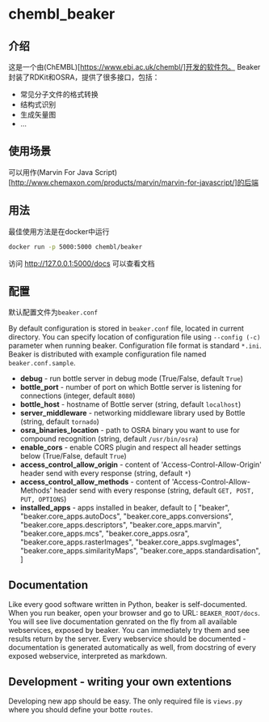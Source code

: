 # chembl_beaker

## 介绍
这是一个由(ChEMBL)[https://www.ebi.ac.uk/chembl/]开发的软件包。
Beaker封装了RDKit和OSRA，提供了很多接口，包括：
 + 常见分子文件的格式转换
 + 结构式识别
 + 生成矢量图
 + ...


## 使用场景
可以用作(Marvin For Java Script)[http://www.chemaxon.com/products/marvin/marvin-for-javascript/]的后端


## 用法
最佳使用方法是在docker中运行
```bash
docker run -p 5000:5000 chembl/beaker
```

访问 http://127.0.0.1:5000/docs 可以查看文档

## 配置
默认配置文件为`beaker.conf`

By default configuration is stored in ``beaker.conf`` file, located in current directory. You can specify location of
configuration file using ``--config (-c)`` parameter when running beaker. Configuration file format is standard ``*.ini``.
Beaker is distributed with example configuration file named ``beaker.conf.sample``.

 * **debug** - run bottle server in debug mode (True/False, default ``True``)
 * **bottle_port** - number of port on which Bottle server is listening for connections (integer, default ``8080``)
 * **bottle_host** - hostname of Bottle server (string, default ``localhost``)
 * **server_middleware** - networking middleware library used by Bottle (string, default ``tornado``)
 * **osra_binaries_location** - path to OSRA binary you want to use for compound recognition (string, default ``/usr/bin/osra``)
 * **enable_cors** - enable CORS plugin and respect all header settings below (True/False, default ``True``) 
 * **access_control_allow_origin** - content of 'Access-Control-Allow-Origin' header send with every response (string, default ``*``)
 * **access_control_allow_methods** - content of 'Access-Control-Allow-Methods' header send with every response (string, default ``GET, POST, PUT, OPTIONS``)
 * **installed_apps** - apps installed in beaker, default to [
    "beaker",
    "beaker.core_apps.autoDocs",
    "beaker.core_apps.conversions",
    "beaker.core_apps.descriptors",
    "beaker.core_apps.marvin",
    "beaker.core_apps.mcs",
    "beaker.core_apps.osra",
    "beaker.core_apps.rasterImages",
    "beaker.core_apps.svgImages",
    "beaker.core_apps.similarityMaps",
    "beaker.core_apps.standardisation",
    ]

Documentation
--------
Like every good software written in Python, beaker is self-documented. When you run beaker, open your browser and go to URL: ``BEAKER_ROOT/docs``. You will see live documentation genrated on the fly from all available webservices, exposed by beaker. You can immediately try them and see results return by the server. Every webservice should be documented - documentation is generated automatically as well, from docstring of every exposed webservice, interpreted as markdown.

Development - writing your own extentions
--------
Developing new app should be easy. The only required file is ``views.py`` where you should define your botte ``routes``. 
